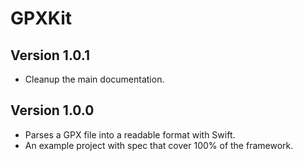 # GPXKit

## Version 1.0.1

* Cleanup the main documentation.

## Version 1.0.0

* Parses a GPX file into a readable format with Swift.
* An example project with spec that cover 100% of the framework.
